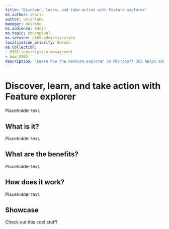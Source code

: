 ```yaml
---
title: "Discover, learn, and take action with Feature explorer"
ms.author: sharik
author: skjerland
manager: mnirkhe
ms.audience: Admin
ms.topic: conceptual
ms.service: o365-administration
localization_priority: Normal
ms.collection: 
- M365-subscription-management
- Adm_O365
description: "Learn how the Feature explorer in Microsoft 365 helps admins discover, learn, and take action."
---
```


# Discover, learn, and take action with Feature explorer

Placeholder text.

## What is it?

Placeholder text.

## What are the benefits?

Placeholder text.

## How does it work?

Placeholder text.

## Showcase

Check out this cool stuff!
